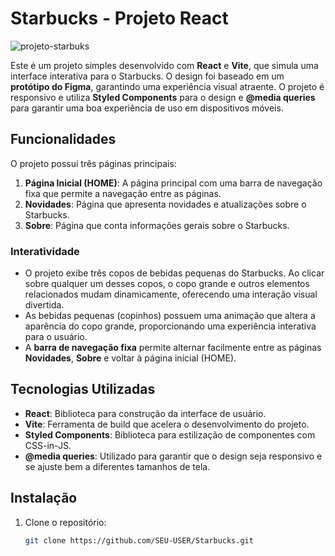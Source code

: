 # Starbucks - Projeto React

![projeto-starbuks](https://github.com/user-attachments/assets/c77d176f-e0f6-44c0-86ea-70987ba96c1b)



Este é um projeto simples desenvolvido com **React** e **Vite**, que simula uma interface interativa para o Starbucks. O design foi baseado em um **protótipo do Figma**, garantindo uma experiência visual atraente. O projeto é responsivo e utiliza **Styled Components** para o design e **@media queries** para garantir uma boa experiência de uso em dispositivos móveis.

## Funcionalidades

O projeto possui três páginas principais:

1. **Página Inicial (HOME)**: A página principal com uma barra de navegação fixa que permite a navegação entre as páginas.
2. **Novidades**: Página que apresenta novidades e atualizações sobre o Starbucks.
3. **Sobre**: Página que conta informações gerais sobre o Starbucks.

### Interatividade
- O projeto exibe três copos de bebidas pequenas do Starbucks. Ao clicar sobre qualquer um desses copos, o copo grande e outros elementos relacionados mudam dinamicamente, oferecendo uma interação visual divertida.
- As bebidas pequenas (copinhos) possuem uma animação que altera a aparência do copo grande, proporcionando uma experiência interativa para o usuário.
- A **barra de navegação fixa** permite alternar facilmente entre as páginas **Novidades**, **Sobre** e voltar à página inicial (HOME).

## Tecnologias Utilizadas

- **React**: Biblioteca para construção da interface de usuário.
- **Vite**: Ferramenta de build que acelera o desenvolvimento do projeto.
- **Styled Components**: Biblioteca para estilização de componentes com CSS-in-JS.
- **@media queries**: Utilizado para garantir que o design seja responsivo e se ajuste bem a diferentes tamanhos de tela.

## Instalação

1. Clone o repositório:
   ```bash
   git clone https://github.com/SEU-USER/Starbucks.git





